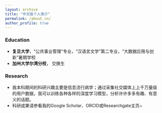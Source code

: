 ```yaml
---
layout: archive
title: "中文版个人简介"
permalink: /about_cn/
author_profile: true
---
```


### Education
* **复旦大学**，“公共事业管理”专业，“汉语言文学”第二专业，“大数据应用与创新”暑期学校
* **加州大学尔湾分校**， 交换生

### Research
* 我本科期间的科研兴趣主要是信息流行病学；通过采集社交媒体上上千万量级的用户数据，我可以训练各种各样的深度学习模型，分析许许多多有趣、有意义的话题。
* 科研成果请参看我的Google Scholar、ORCID或Researchgate主页~
